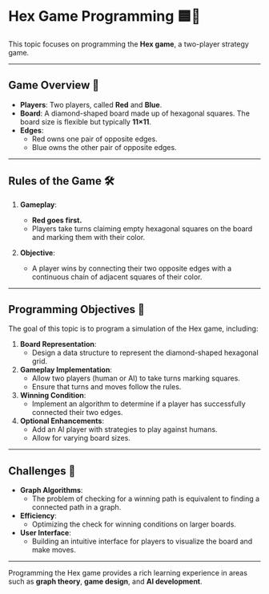 # Hex Game Programming 🟦🔴

This topic focuses on programming the **Hex game**, a two-player strategy game.

---

## Game Overview 🎲

- **Players**: Two players, called **Red** and **Blue**.
- **Board**: A diamond-shaped board made up of hexagonal squares. The board size is flexible but typically **11×11**.
- **Edges**:
  - Red owns one pair of opposite edges.
  - Blue owns the other pair of opposite edges.

---

## Rules of the Game 🛠️

1. **Gameplay**:
   - **Red goes first.**
   - Players take turns claiming empty hexagonal squares on the board and marking them with their color.

2. **Objective**:
   - A player wins by connecting their two opposite edges with a continuous chain of adjacent squares of their color.

---

## Programming Objectives 🎯

The goal of this topic is to program a simulation of the Hex game, including:
1. **Board Representation**:
   - Design a data structure to represent the diamond-shaped hexagonal grid.
2. **Gameplay Implementation**:
   - Allow two players (human or AI) to take turns marking squares.
   - Ensure that turns and moves follow the rules.
3. **Winning Condition**:
   - Implement an algorithm to determine if a player has successfully connected their two edges.
4. **Optional Enhancements**:
   - Add an AI player with strategies to play against humans.
   - Allow for varying board sizes.

---

## Challenges 🚧

- **Graph Algorithms**:
  - The problem of checking for a winning path is equivalent to finding a connected path in a graph.
- **Efficiency**:
  - Optimizing the check for winning conditions on larger boards.
- **User Interface**:
  - Building an intuitive interface for players to visualize the board and make moves.

---

Programming the Hex game provides a rich learning experience in areas such as **graph theory**, **game design**, and **AI development**.
